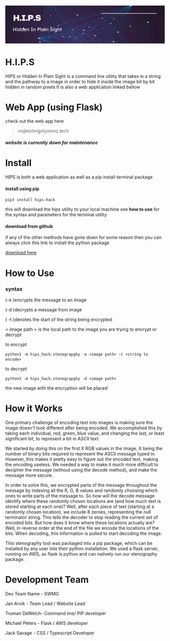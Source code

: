 ![banner](https://github.com/Skumbl/hips-hack/blob/main/Screenshot%202023-02-04%20at%2020-19-31%20Modern%20Minimal%20Technology%20Background%20Banner.png)
# H.I.P.S
HIPS or Hidden In Plain Sight is a command line utility that takes in a string and the pathway to a image in order to hide it inside the image bit by bit hidden in random pixels
It is also a web application linked bellow

# Web App (using Flask)
check out the web app here
> nojjktotvrgotyomnz.tech
##### website is currently down for maintenance

# Install

HIPS is both a web application as well as a pip install terminal package

#### install using pip

    pip3 install hips-hack

this will download the hips utility to your local machine
see **how to use** for the syntax and parameters for the terminal utility

#### download from github
if any of the other methods have gone down for some reason then you can always click this link to install the python package

[download here](https://github.com/Skumbl/hips-hack/blob/main/src/hips_hack/stenography.py)



# How to Use

###  syntax 

(-e )encrypts the message to an image

(-d )decrypts a message from image

( -t )denotes the start of the string being encrypted

< image path > is the local path to the image you are trying to encrypt or decrypt

to encrypt

    python3 -m hips_hack.stenograpghy -e <image path> -t <string to encode>

to decrypt

    python3 -m hips_hack.stenograpghy -d <image path>

the new image with the encryption will be placed 
# How it Works

One primary challenge of encoding text into images is making sure the image doesn't look different after being encoded. We accomplished this by taking each individual, red, green, blue value, and changing the last, or least significant bit, to represent a bit in ASCII text.

We started by doing this on the first X RGB values in the image, X being the number of binary bits required to represent the ASCII message typed in. However, this makes it pretty easy to figure out the encoded text, making the encoding useless. We needed a way to make it much more difficult to decipher the message (without using the decode method), and make the message more secure.

In order to solve this, we encrypted parts of the message throughout the message by indexing all the R, G, B values and randomly choosing which ones to write parts of the message to. So how will the decode message identify where these randomly chosen locations are (and how much text is stored starting at each one)? Well, after each piece of text (starting at a randomly chosen location), we include 8 zeroes, representing the null terminator string. This tells the decoder to stop reading the current set of encoded bits. But how does it know where these locations actually are? Well, in reverse order at the end of the file we encode the locations of the bits. When decoding, this information is pulled to start decoding the image.

This stenography tool was packaged into a pip package, which can be installed by any user into their python installation. We used a flask server, running on AWS, as flask is python and can natively run our stenography package. 


# Development Team

Dev Team Name - SWMG

Jan Arvik - Team Lead / Website Lead

Truman DeWelch- Command line/ PIP developer

Michael Peters - Flask / AWS developer 

Jack Savage - CSS / Typescript Developer
